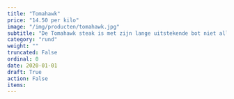 ```yaml
---
title: "Tomahawk"
price: "14.50 per kilo"
image: "/img/producten/tomahawk.jpg"
subtitle: "De Tomahawk steak is met zijn lange uitstekende bot niet alleen een eyecatcher, maar door de goede verhouding tussen vet en vlees vol van smaak en heerlijk mals."
category: "rund"
weight: ""
truncated: False
ordinal: 0
date: 2020-01-01
draft: True
action: False
items: 
---
```

